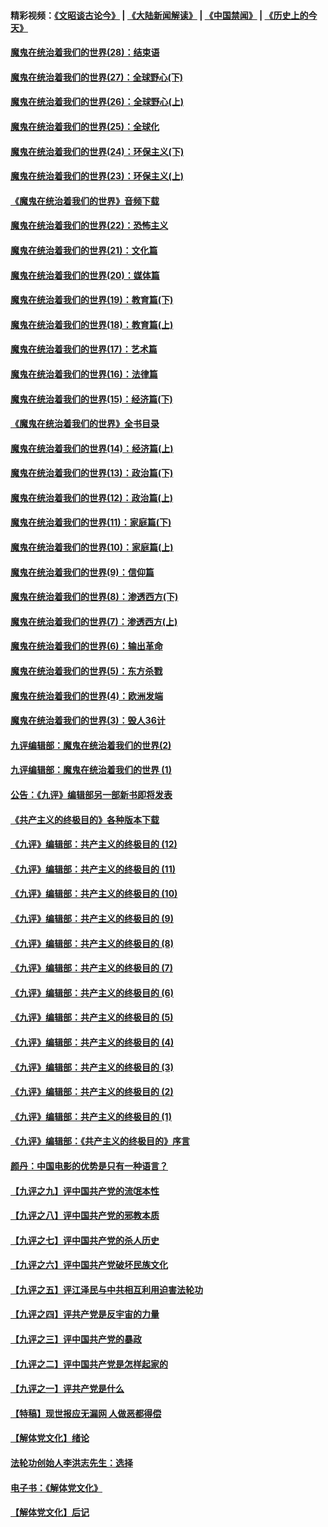 #### 精彩视频：[《文昭谈古论今》](https://github.com/gfw-breaker/wenzhao/blob/master/README.md?t=01230630) | [《大陆新闻解读》](https://github.com/gfw-breaker/ntdtv-comedy/blob/master/README.md?t=01230630) | [《中国禁闻》](https://github.com/gfw-breaker/ntdtv-news/blob/master/README.md?t=01230630) | [《历史上的今天》](https://github.com/gfw-breaker/today-in-history/blob/master/README.md?t=01230630) 

#### [魔鬼在统治着我们的世界(28)：结束语](../pages/nsc422/n10936246.md?t=01230630) 

#### [魔鬼在统治着我们的世界(27)：全球野心(下)](../pages/nsc422/n10928319.md?t=01230630) 

#### [魔鬼在统治着我们的世界(26)：全球野心(上)](../pages/nsc422/n10900318.md?t=01230630) 

#### [魔鬼在统治着我们的世界(25)：全球化](../pages/nsc422/n10788205.md?t=01230630) 

#### [魔鬼在统治着我们的世界(24)：环保主义(下)](../pages/nsc422/n10695307.md?t=01230630) 

#### [魔鬼在统治着我们的世界(23)：环保主义(上)](../pages/nsc422/n10688613.md?t=01230630) 

#### [《魔鬼在统治着我们的世界》音频下载](../pages/nsc422/n10635553.md?t=01230630) 

#### [魔鬼在统治着我们的世界(22)：恐怖主义](../pages/nsc422/n10614727.md?t=01230630) 

#### [魔鬼在统治着我们的世界(21)：文化篇](../pages/nsc422/n10597706.md?t=01230630) 

#### [魔鬼在统治着我们的世界(20)：媒体篇](../pages/nsc422/n10586579.md?t=01230630) 

#### [魔鬼在统治着我们的世界(19)：教育篇(下)](../pages/nsc422/n10564808.md?t=01230630) 

#### [魔鬼在统治着我们的世界(18)：教育篇(上)](../pages/nsc422/n10526970.md?t=01230630) 

#### [魔鬼在统治着我们的世界(17)：艺术篇](../pages/nsc422/n10499093.md?t=01230630) 

#### [魔鬼在统治着我们的世界(16)：法律篇](../pages/nsc422/n10485969.md?t=01230630) 

#### [魔鬼在统治着我们的世界(15)：经济篇(下)](../pages/nsc422/n10469975.md?t=01230630) 

#### [《魔鬼在统治着我们的世界》全书目录](../pages/nsc422/n10464261.md?t=01230630) 

#### [魔鬼在统治着我们的世界(14)：经济篇(上)](../pages/nsc422/n10457370.md?t=01230630) 

#### [魔鬼在统治着我们的世界(13)：政治篇(下)](../pages/nsc422/n10448270.md?t=01230630) 

#### [魔鬼在统治着我们的世界(12)：政治篇(上)](../pages/nsc422/n10444576.md?t=01230630) 

#### [魔鬼在统治着我们的世界(11)：家庭篇(下)](../pages/nsc422/n10440961.md?t=01230630) 

#### [魔鬼在统治着我们的世界(10)：家庭篇(上)](../pages/nsc422/n10435448.md?t=01230630) 

#### [魔鬼在统治着我们的世界(9)：信仰篇](../pages/nsc422/n10432159.md?t=01230630) 

#### [魔鬼在统治着我们的世界(8)：渗透西方(下)](../pages/nsc422/n10429603.md?t=01230630) 

#### [魔鬼在统治着我们的世界(7)：渗透西方(上)](../pages/nsc422/n10426013.md?t=01230630) 

#### [魔鬼在统治着我们的世界(6)：输出革命](../pages/nsc422/n10421536.md?t=01230630) 

#### [魔鬼在统治着我们的世界(5)：东方杀戮](../pages/nsc422/n10417707.md?t=01230630) 

#### [魔鬼在统治着我们的世界(4)：欧洲发端](../pages/nsc422/n10414890.md?t=01230630) 

#### [魔鬼在统治着我们的世界(3)：毁人36计](../pages/nsc422/n10411583.md?t=01230630) 

#### [九评编辑部：魔鬼在统治着我们的世界(2)](../pages/nsc422/n10410036.md?t=01230630) 

#### [九评编辑部：魔鬼在统治着我们的世界 (1)](../pages/nsc422/n10406825.md?t=01230630) 

#### [公告：《九评》编辑部另一部新书即将发表](../pages/nsc422/n10405104.md?t=01230630) 

#### [《共产主义的终极目的》各种版本下载](../pages/nsc422/n10022138.md?t=01230630) 

#### [《九评》编辑部：共产主义的终极目的 (12)](../pages/nsc422/n9933272.md?t=01230630) 

#### [《九评》编辑部：共产主义的终极目的 (11)](../pages/nsc422/n9924973.md?t=01230630) 

#### [《九评》编辑部：共产主义的终极目的 (10)](../pages/nsc422/n9920883.md?t=01230630) 

#### [《九评》编辑部：共产主义的终极目的 (9)](../pages/nsc422/n9916363.md?t=01230630) 

#### [《九评》编辑部：共产主义的终极目的 (8)](../pages/nsc422/n9912488.md?t=01230630) 

#### [《九评》编辑部：共产主义的终极目的 (7)](../pages/nsc422/n9901176.md?t=01230630) 

#### [《九评》编辑部：共产主义的终极目的 (6)](../pages/nsc422/n9899359.md?t=01230630) 

#### [《九评》编辑部：共产主义的终极目的 (5)](../pages/nsc422/n9893174.md?t=01230630) 

#### [《九评》编辑部：共产主义的终极目的 (4)](../pages/nsc422/n9891246.md?t=01230630) 

#### [《九评》编辑部：共产主义的终极目的 (3)](../pages/nsc422/n9879879.md?t=01230630) 

#### [《九评》编辑部：共产主义的终极目的 (2)](../pages/nsc422/n9876205.md?t=01230630) 

#### [《九评》编辑部：共产主义的终极目的 (1)](../pages/nsc422/n9865857.md?t=01230630) 

#### [《九评》编辑部：《共产主义的终极目的》序言](../pages/nsc422/n9862666.md?t=01230630) 

#### [颜丹：中国电影的优势是只有一种语言？](../pages/nsc422/n9583062.md?t=01230630) 

#### [【九评之九】评中国共产党的流氓本性](../pages/nsc422/n737542.md?t=01230630) 

#### [【九评之八】评中国共产党的邪教本质](../pages/nsc422/n735942.md?t=01230630) 

#### [【九评之七】评中国共产党的杀人历史](../pages/nsc422/n733806.md?t=01230630) 

#### [【九评之六】评中国共产党破坏民族文化](../pages/nsc422/n731667.md?t=01230630) 

#### [【九评之五】评江泽民与中共相互利用迫害法轮功](../pages/nsc422/n730058.md?t=01230630) 

#### [【九评之四】评共产党是反宇宙的力量](../pages/nsc422/n727814.md?t=01230630) 

#### [【九评之三】评中国共产党的暴政](../pages/nsc422/n725597.md?t=01230630) 

#### [【九评之二】评中国共产党是怎样起家的](../pages/nsc422/n723946.md?t=01230630) 

#### [【九评之一】评共产党是什么](../pages/nsc422/n722529.md?t=01230630) 

#### [【特稿】现世报应无漏网 人做恶都得偿](../pages/nsc422/n4215167.md?t=01230630) 

#### [【解体党文化】绪论](../pages/nsc422/n1449356.md?t=01230630) 

#### [法轮功创始人李洪志先生：选择](../pages/nsc422/n3580738.md?t=01230630) 

#### [电子书：《解体党文化》](../pages/nsc422/n1573484.md?t=01230630) 

#### [【解体党文化】后记](../pages/nsc422/n1531999.md?t=01230630) 

